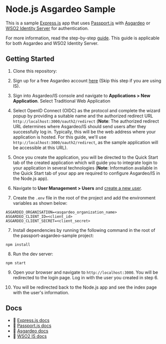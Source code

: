 # Node.js Asgardeo Sample

This is a sample [Express.js](https://expressjs.com) app that uses [Passport.js](http://passportjs.org) with [Asgardeo](https://wso2.com/asgardeo/) or [WSO2 Identity Server](https://wso2.com/identity-server/) for authentication.

For more information, read the step-by-step [guide](https://wso2.com/asgardeo/docs/complete-guides/nodejs/introduction). This guide is applicable for both Asgardeo and WSO2 Identity Server.

## Getting Started

1. Clone this repository:

2. Sign up for a free Asgardeo account [here](https://wso2.com/asgardeo) (Skip this step if you are using IS).

3. Sign into Asgardeo/IS console and navigate to **Applications > New Application**. Select Traditional Web Application

4. Select OpenID Connect (OIDC) as the protocol and complete the wizard popup by providing a suitable name and the authorized redirect URL `http://localhost:3000/oauth2/redirect` (**Note**: The authorized redirect URL determines where Asgardeo/IS should send users after they successfully log in. Typically, this will be the web address where your application is hosted. For this guide, we'll use `http://localhost:3000/oauth2/redirect`, as the sample application will be accessible at this URL).

5. Once you create the application, you will be directed to the Quick Start tab of the created application which will guide you to integrate login to your application in several technologies (**Note**: Information available in the Quick Start tab of your app are required to configure Asgardeo/IS in the Node.js app).

6. Navigate to **User Management > Users** and [create a new user](https://wso2.com/asgardeo/docs/guides/users/manage-users/#onboard-users).

6. Create the `.env` file in the root of the project and add the environment variables as shown below:

```
ASGARDEO_ORGANISATION=<asgardeo_organization_name>
ASGARDEO_CLIENT_ID=<client_id>
ASGARDEO_CLIENT_SECRET=<client_secret>

```

7. Install dependencies by running the following command in the root of the passport-asgardeo-sample project:

```
npm install
```

8. Run the dev server:

```
npm start
```

9. Open your browser and navigate to `http://localhost:3000`. You will be redirected to the login page. Log in with the user you created in step 6.

10. You will be redirected back to the Node.js app and see the index page with the user's information.

## Docs

- 📖 [Express.js docs](https://expressjs.com)
- 📖 [Passport.js docs](https://www.passportjs.org/docs)
- 📖 [Asgardeo docs](https://wso2.com/asgardeo/docs)
- 📖 [WSO2 IS docs](https://is.docs.wso2.com/en/latest/)
